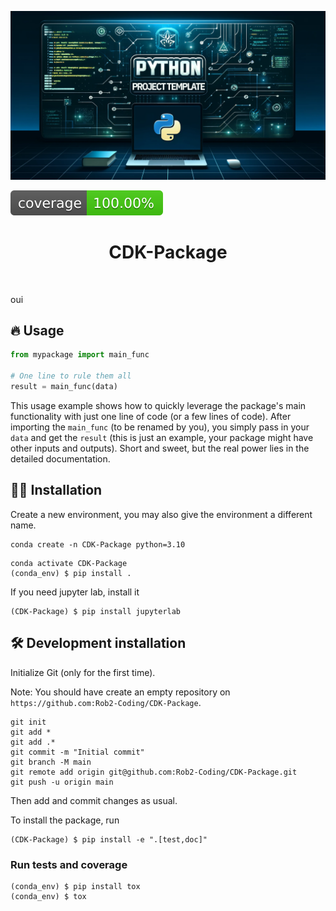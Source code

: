 ![Project Logo](assets/banner.png)

![Coverage Status](assets/coverage-badge.svg)

<h1 align="center">
CDK-Package
</h1>

<br>


oui

## 🔥 Usage

```python
from mypackage import main_func

# One line to rule them all
result = main_func(data)
```

This usage example shows how to quickly leverage the package's main functionality with just one line of code (or a few lines of code). 
After importing the `main_func` (to be renamed by you), you simply pass in your `data` and get the `result` (this is just an example, your package might have other inputs and outputs). 
Short and sweet, but the real power lies in the detailed documentation.

## 👩‍💻 Installation

Create a new environment, you may also give the environment a different name. 

```
conda create -n CDK-Package python=3.10 
```

```
conda activate CDK-Package
(conda_env) $ pip install .
```

If you need jupyter lab, install it 

```
(CDK-Package) $ pip install jupyterlab
```


## 🛠️ Development installation

Initialize Git (only for the first time). 

Note: You should have create an empty repository on `https://github.com:Rob2-Coding/CDK-Package`.

```
git init
git add * 
git add .*
git commit -m "Initial commit" 
git branch -M main
git remote add origin git@github.com:Rob2-Coding/CDK-Package.git 
git push -u origin main
```

Then add and commit changes as usual. 

To install the package, run

```
(CDK-Package) $ pip install -e ".[test,doc]"
```

### Run tests and coverage

```
(conda_env) $ pip install tox
(conda_env) $ tox
```



